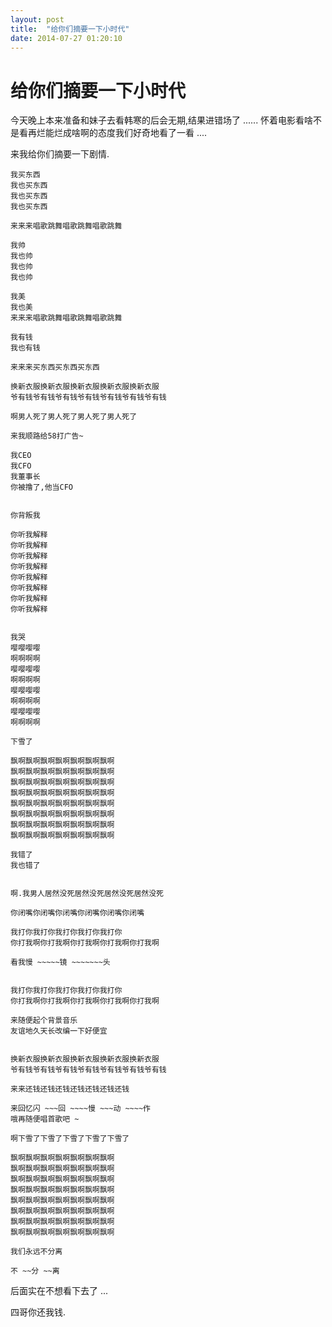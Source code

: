 ```yaml
---
layout: post
title:  "给你们摘要一下小时代"
date: 2014-07-27 01:20:10
---
```



# 给你们摘要一下小时代

今天晚上本来准备和妹子去看韩寒的后会无期,结果进错场了 ...... 怀着电影看啥不是看再烂能烂成啥啊的态度我们好奇地看了一看 ....

来我给你们摘要一下剧情.

    我买东西
    我也买东西
    我也买东西
    我也买东西
    
    来来来唱歌跳舞唱歌跳舞唱歌跳舞
    
    我帅
    我也帅
    我也帅
    我也帅
    
    我美
    我也美
    来来来唱歌跳舞唱歌跳舞唱歌跳舞
    
    我有钱
    我也有钱
    
    来来来买东西买东西买东西
    
    换新衣服换新衣服换新衣服换新衣服换新衣服
    爷有钱爷有钱爷有钱爷有钱爷有钱爷有钱爷有钱
    
    啊男人死了男人死了男人死了男人死了
    
    来我顺路给58打广告~
    
    我CEO
    我CFO
    我董事长
    你被撸了,他当CFO
    
    
    你背叛我
    
    你听我解释
    你听我解释
    你听我解释
    你听我解释
    你听我解释
    你听我解释
    你听我解释
    你听我解释
    
    
    我哭
    嘤嘤嘤嘤
    啊啊啊啊
    嘤嘤嘤嘤
    啊啊啊啊
    嘤嘤嘤嘤
    啊啊啊啊
    嘤嘤嘤嘤
    啊啊啊啊
    
    下雪了
    
    飘啊飘啊飘啊飘啊飘啊飘啊飘啊
    飘啊飘啊飘啊飘啊飘啊飘啊飘啊
    飘啊飘啊飘啊飘啊飘啊飘啊飘啊
    飘啊飘啊飘啊飘啊飘啊飘啊飘啊
    飘啊飘啊飘啊飘啊飘啊飘啊飘啊
    飘啊飘啊飘啊飘啊飘啊飘啊飘啊
    飘啊飘啊飘啊飘啊飘啊飘啊飘啊
    飘啊飘啊飘啊飘啊飘啊飘啊飘啊
    
    我错了
    我也错了
    
    
    啊.我男人居然没死居然没死居然没死居然没死
    
    你闭嘴你闭嘴你闭嘴你闭嘴你闭嘴你闭嘴
    
    我打你我打你我打你我打你我打你
    你打我啊你打我啊你打我啊你打我啊你打我啊
    
    看我慢 ~~~~~镜 ~~~~~~~头
    
    
    我打你我打你我打你我打你我打你
    你打我啊你打我啊你打我啊你打我啊你打我啊
    
    来随便起个背景音乐
    友谊地久天长改编一下好便宜
    
    
    换新衣服换新衣服换新衣服换新衣服换新衣服
    爷有钱爷有钱爷有钱爷有钱爷有钱爷有钱爷有钱
    
    来来还钱还钱还钱还钱还钱还钱还钱
    
    来回忆闪 ~~~回 ~~~~慢 ~~~动 ~~~~作
    哦再随便唱首歌吧 ~
    
    啊下雪了下雪了下雪了下雪了下雪了
    
    飘啊飘啊飘啊飘啊飘啊飘啊飘啊
    飘啊飘啊飘啊飘啊飘啊飘啊飘啊
    飘啊飘啊飘啊飘啊飘啊飘啊飘啊
    飘啊飘啊飘啊飘啊飘啊飘啊飘啊
    飘啊飘啊飘啊飘啊飘啊飘啊飘啊
    飘啊飘啊飘啊飘啊飘啊飘啊飘啊
    飘啊飘啊飘啊飘啊飘啊飘啊飘啊
    飘啊飘啊飘啊飘啊飘啊飘啊飘啊
    
    我们永远不分离
    
    不 ~~分 ~~离
    
    
后面实在不想看下去了 ...
    
    
四哥你还我钱.


